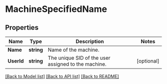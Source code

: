 # MachineSpecifiedName

## Properties

Name | Type | Description | Notes
------------ | ------------- | ------------- | -------------
**Name** | **string** | Name of the machine. | 
**UserId** | **string** | The unique SID of the user assigned to the machine. | [optional] 

[[Back to Model list]](../README.md#documentation-for-models) [[Back to API list]](../README.md#documentation-for-api-endpoints) [[Back to README]](../README.md)


